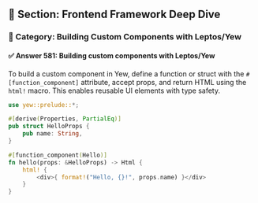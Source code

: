 ## 📘 Section: Frontend Framework Deep Dive  
### 🔹 Category: Building Custom Components with Leptos/Yew  
#### ✅ Answer 581: Building custom components with Leptos/Yew

To build a custom component in Yew, define a function or struct with the `#[function_component]` attribute, accept props, and return HTML using the `html!` macro. This enables reusable UI elements with type safety.

```rust
use yew::prelude::*;

#[derive(Properties, PartialEq)]
pub struct HelloProps {
    pub name: String,
}

#[function_component(Hello)]
fn hello(props: &HelloProps) -> Html {
    html! {
        <div>{ format!("Hello, {}!", props.name) }</div>
    }
}
```
